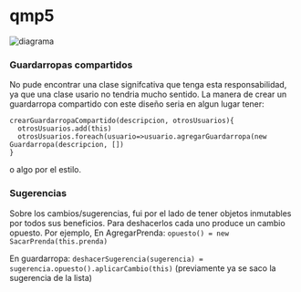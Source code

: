 # qmp5
![diagrama](http://www.plantuml.com/plantuml/proxy?cache=no&src=https://raw.github.com/ivojawer/qmp5/master/diagrama.txt)


### Guardarropas compartidos
No pude encontrar una clase signifcativa que tenga esta responsabilidad, ya que una clase usario no tendria mucho sentido. La manera de crear un guardarropa compartido con este diseño seria en algun lugar tener:
```
crearGuardarropaCompartido(descripcion, otrosUsuarios){
  otrosUsuarios.add(this)
  otrosUsuarios.foreach(usuario=>usuario.agregarGuardarropa(new Guardarropa(descripcion, [])
}
```
o algo por el estilo.

### Sugerencias
Sobre los cambios/sugerencias, fui por el lado de tener objetos inmutables por todos sus beneficios. Para deshacerlos cada uno produce un cambio opuesto.
Por ejemplo, 
En AgregarPrenda:
`opuesto() = new SacarPrenda(this.prenda)`

En guardarropa:
`deshacerSugerencia(sugerencia) = sugerencia.opuesto().aplicarCambio(this)` (previamente ya se saco la sugerencia de la lista)
